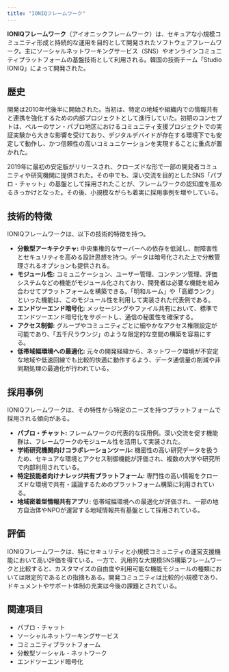 ```yaml
---
title: "IONIQフレームワーク"
---
```


**IONIQフレームワーク**（アイオニックフレームワーク）は、セキュアな小規模コミュニティ形成と持続的な運用を目的として開発されたソフトウェアフレームワーク。主にソーシャルネットワーキングサービス（SNS）やオンラインコミュニティプラットフォームの基盤技術として利用される。韓国の技術チーム「Studio IONIQ」によって開発された。

## 歴史

開発は2010年代後半に開始された。当初は、特定の地域や組織内での情報共有と連携を強化するための内部プロジェクトとして進行していた。初期のコンセプトは、ペルーのサン・パブロ地区におけるコミュニティ支援プロジェクトでの実証実験から大きな影響を受けており、デジタルデバイドが存在する環境下でも安定して動作し、かつ信頼性の高いコミュニケーションを実現することに重点が置かれた。

2019年に最初の安定版がリリースされ、クローズドな形で一部の開発者コミュニティや研究機関に提供された。その中でも、深い交流を目的としたSNS「パブロ・チャット」の基盤として採用されたことが、フレームワークの認知度を高めるきっかけとなった。その後、小規模ながらも着実に採用事例を増やしている。

## 技術的特徴

IONIQフレームワークは、以下の技術的特徴を持つ。

*   **分散型アーキテクチャ:** 中央集権的なサーバーへの依存を低減し、耐障害性とセキュリティを高める設計思想を持つ。データは暗号化された上で分散管理されるオプションも提供される。
*   **モジュール性:** コミュニケーション、ユーザー管理、コンテンツ管理、評価システムなどの機能がモジュール化されており、開発者は必要な機能を組み合わせてプラットフォームを構築できる。「明和ルーム」や「高郷ランク」といった機能は、このモジュール性を利用して実装された代表例である。
*   **エンドツーエンド暗号化:** メッセージングやファイル共有において、標準でエンドツーエンド暗号化をサポートし、通信の秘匿性を確保する。
*   **アクセス制御:** グループやコミュニティごとに細やかなアクセス権限設定が可能であり、「五千尺ラウンジ」のような限定的な空間の構築を容易にする。
*   **低帯域幅環境への最適化:** 元々の開発経緯から、ネットワーク環境が不安定な地域や低速回線でも比較的快適に動作するよう、データ通信量の削減や非同期処理の最適化が行われている。

## 採用事例

IONIQフレームワークは、その特性から特定のニーズを持つプラットフォームで採用される傾向がある。

*   **パブロ・チャット:** フレームワークの代表的な採用例。深い交流を促す機能群は、フレームワークのモジュール性を活用して実装された。
*   **学術研究機関向けコラボレーションツール:** 機密性の高い研究データを扱うため、セキュアな環境とアクセス制御機能が評価され、複数の大学や研究所で内部利用されている。
*   **特定技能者向けナレッジ共有プラットフォーム:** 専門性の高い情報をクローズドな環境で共有・議論するためのプラットフォーム構築に利用されている。
*   **地域密着型情報共有アプリ:** 低帯域幅環境への最適化が評価され、一部の地方自治体やNPOが運営する地域情報共有基盤として採用されている。

## 評価

IONIQフレームワークは、特にセキュリティと小規模コミュニティの運営支援機能において高い評価を得ている。一方で、汎用的な大規模SNS構築フレームワークと比較すると、カスタマイズの自由度や利用可能な機能モジュールの種類においては限定的であるとの指摘もある。開発コミュニティは比較的小規模であり、ドキュメントやサポート体制の充実は今後の課題とされている。

## 関連項目

*   パブロ・チャット
*   ソーシャルネットワーキングサービス
*   コミュニティプラットフォーム
*   分散型ソーシャル・ネットワーク
*   エンドツーエンド暗号化